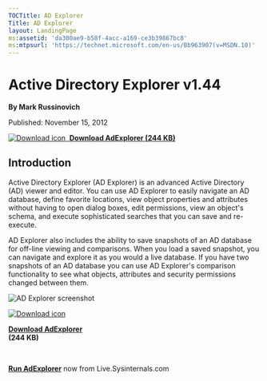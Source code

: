 ```yaml
--- 
TOCTitle: AD Explorer
Title: AD Explorer
layout: LandingPage
ms:assetid: 'da300ae9-b58f-4acc-a169-ce3b39867bc8'
ms:mtpsurl: 'https://technet.microsoft.com/en-us/Bb963907(v=MSDN.10)'
---
```


Active Directory Explorer v1.44
===============================

**By Mark Russinovich**

Published: November 15, 2012

[![Download icon](/media/landing/sysinternals/download_sm.png)
 **Download AdExplorer (244
KB)**](https://download.sysinternals.com/files/adexplorer.zip)


## Introduction

Active Directory Explorer (AD Explorer) is an advanced Active Directory
(AD) viewer and editor. You can use AD Explorer to easily navigate an AD
database, define favorite locations, view object properties and
attributes without having to open dialog boxes, edit permissions, view
an object's schema, and execute sophisticated searches that you can save
and re-execute.

AD Explorer also includes the ability to save snapshots of an AD
database for off-line viewing and comparisons. When you load a saved
snapshot, you can navigate and explore it as you would a live database.
If you have two snapshots of an AD database you can use AD Explorer's
comparison functionality to see what objects, attributes and security
permissions changed between them.

![AD Explorer
screenshot](/media/landing/sysinternals/adexplorer.jpg)


[![Download icon](/media/landing/sysinternals/Download_sm.png "Download")](https://download.sysinternals.com/files/adexplorer.zip)

[**Download AdExplorer**  
](https://download.sysinternals.com/files/adexplorer.zip)**(244 KB)**

 

[**Run AdExplorer**](https://live.sysinternals.com/adexplorer.exe) now
from Live.Sysinternals.com
